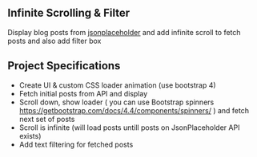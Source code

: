 ## Infinite Scrolling & Filter

Display blog posts from [jsonplaceholder](https://jsonplaceholder.typicode.com) and add infinite scroll to fetch posts and also add filter box

## Project Specifications

- Create UI & custom CSS loader animation (use bootstrap 4)
- Fetch initial posts from API and display
- Scroll down, show loader ( you can use Bootstrap spinners https://getbootstrap.com/docs/4.4/components/spinners/ ) and fetch next set of posts
- Scroll is infinite (will load posts untill posts on JsonPlaceholder API exists)
- Add text filtering for fetched posts
 
